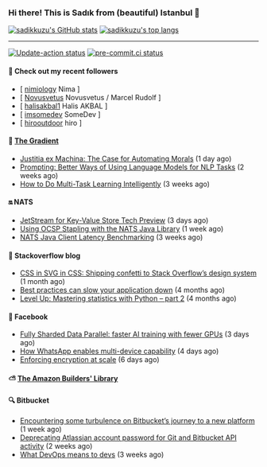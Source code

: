 ### Hi there! This is Sadık from (beautiful) Istanbul 👋

[![sadikkuzu's GitHub stats](https://github-readme-stats.vercel.app/api?username=sadikkuzu&show_icons=true&theme=dark&hide=stars&hide_title=true)](https://github.com/sadikkuzu)
[![sadikkuzu's top langs](https://github-readme-stats.vercel.app/api/top-langs/?username=sadikkuzu&langs_count=6&layout=compact&theme=dark&hide_title=true)](https://github.com/sadikkuzu)

---

[![Update-action status](https://github.com/sadikkuzu/sadikkuzu/actions/workflows/sadikkuzu.yml/badge.svg)](https://github.com/sadikkuzu/sadikkuzu/actions/workflows/sadikkuzu.yml)
[![pre-commit.ci status](https://results.pre-commit.ci/badge/github/sadikkuzu/sadikkuzu/master.svg)](https://results.pre-commit.ci/latest/github/sadikkuzu/sadikkuzu/master)

#### 🔭 Check out my recent followers

- [ [nimiology](https://github.com/nimiology) Nima ]
- [ [Novusvetus](https://github.com/Novusvetus) Novusvetus / Marcel Rudolf ]
- [ [halisakbal1](https://github.com/halisakbal1) Halis AKBAL ]
- [ [imsomedev](https://github.com/imsomedev) SomeDev ]
- [ [hirooutdoor](https://github.com/hirooutdoor) hiro ]


#### 🔻 [The Gradient](https://thegradient.pub)

- [Justitia ex Machina: The Case for Automating Morals](https://thegradient.pub/justitia-ex-machina/) (1 day ago)
- [Prompting: Better Ways of Using Language Models for NLP Tasks](https://thegradient.pub/prompting/) (2 weeks ago)
- [How to Do Multi-Task Learning Intelligently](https://thegradient.pub/how-to-do-multi-task-learning-intelligently/) (3 weeks ago)


#### 🔛 NATS

- [JetStream for Key-Value Store Tech Preview](https://nats.io/blog/kv-cli/) (3 days ago)
- [Using OCSP Stapling with the NATS Java Library](https://nats.io/blog/java-ocsp-stapling/) (1 week ago)
- [NATS Java Client Latency Benchmarking](https://nats.io/blog/java-client-latency-benchmarking/) (3 weeks ago)


#### 📰 Stackoverflow blog

- [CSS in SVG in CSS: Shipping confetti to Stack Overflow’s design system](https://stackoverflow.blog/2021/05/31/shipping-confetti-to-stack-overflows-design-system/) (1 month ago)
- [Best practices can slow your application down](https://stackoverflow.blog/2021/03/03/best-practices-can-slow-your-application-down/) (4 months ago)
- [Level Up: Mastering statistics with Python – part 2](https://stackoverflow.blog/2021/02/23/level-up-mastering-statistics-with-python-part-2/) (4 months ago)


#### 📢 Facebook

- [Fully Sharded Data Parallel: faster AI training with fewer GPUs](https://engineering.fb.com/2021/07/15/open-source/fsdp/) (3 days ago)
- [How WhatsApp enables multi-device capability](https://engineering.fb.com/2021/07/14/security/whatsapp-multi-device/) (4 days ago)
- [Enforcing encryption at scale](https://engineering.fb.com/2021/07/12/security/enforcing-encryption/) (6 days ago)


#### ⛅ [The Amazon Builders' Library](https://aws.amazon.com/builders-library/)


#### 🔍 Bitbucket

- [Encountering some turbulence on Bitbucket’s journey to a new platform](https://bitbucket.org/blog/encountering-some-turbulence-on-bitbuckets-journey-to-a-new-platform) (1 week ago)
- [Deprecating Atlassian account password for Git and Bitbucket API activity](https://bitbucket.org/blog/deprecating-atlassian-account-password-for-git-and-bitbucket-api-activity) (2 weeks ago)
- [What DevOps means to devs](https://bitbucket.org/blog/devops-roundup) (3 weeks ago)
